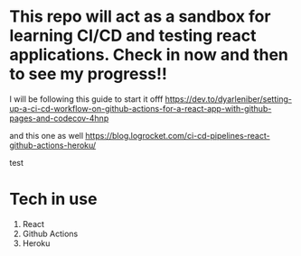 # This repo will act as a sandbox for learning CI/CD and testing react applications. Check in now and then to see my progress!!

I will be following this guide to start it offf
https://dev.to/dyarleniber/setting-up-a-ci-cd-workflow-on-github-actions-for-a-react-app-with-github-pages-and-codecov-4hnp

and this one as well
https://blog.logrocket.com/ci-cd-pipelines-react-github-actions-heroku/

test

# Tech in use
1. React
1. Github Actions
1. Heroku
